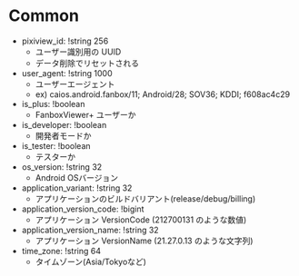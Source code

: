 # Common

- pixiview_id: !string 256
  - ユーザー識別用の UUID
  - データ削除でリセットされる
- user_agent: !string 1000
  - ユーザーエージェント
  - ex) caios.android.fanbox/11; Android/28; SOV36; KDDI; f608ac4c29
- is_plus: !boolean
  - FanboxViewer+ ユーザーか
- is_developer: !boolean
  - 開発者モードか
- is_tester: !boolean
  - テスターか
- os_version: !string 32
  - Android OSバージョン
- application_variant: !string 32
  - アプリケーションのビルドバリアント(release/debug/billing)
- application_version_code: !bigint
  - アプリケーション VersionCode (212700131 のような数値)
- application_version_name: !string 32
  - アプリケーション VersionName (21.27.0.13 のような文字列)
- time_zone: !string 64
  - タイムゾーン(Asia/Tokyoなど)
